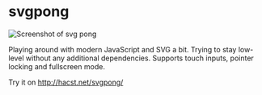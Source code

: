 # svgpong
![Screenshot of svg pong](https://raw.githubusercontent.com/hacst/svgpong/master/media/svgpong.png)

Playing around with modern JavaScript and SVG a bit. Trying
to stay low-level without any additional dependencies.
Supports touch inputs, pointer locking and fullscreen mode.

Try it on http://hacst.net/svgpong/

